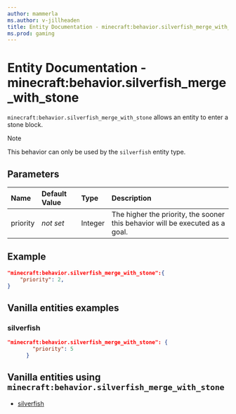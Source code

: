 ```yaml
---
author: mammerla
ms.author: v-jillheaden
title: Entity Documentation - minecraft:behavior.silverfish_merge_with_stone
ms.prod: gaming
---
```


# Entity Documentation - minecraft:behavior.silverfish_merge_with_stone

`minecraft:behavior.silverfish_merge_with_stone` allows an entity to enter a stone block.

> [!NOTE]
> This behavior can only be used by the `silverfish` entity type.

## Parameters

|Name |Default Value  |Type  |Description  |
|:----------|:----------|:----------|:----------|
|priority|*not set*|Integer|The higher the priority, the sooner this behavior will be executed as a goal.|

## Example

```json
"minecraft:behavior.silverfish_merge_with_stone":{
    "priority": 2,
}
```

## Vanilla entities examples

### silverfish

```json
"minecraft:behavior.silverfish_merge_with_stone": {
        "priority": 5
      }
```

## Vanilla entities using `minecraft:behavior.silverfish_merge_with_stone`

- [silverfish](../../../../Source/VanillaBehaviorPack_Snippets/entities/silverfish.md)
